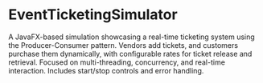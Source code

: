 # EventTicketingSimulator
A JavaFX-based simulation showcasing a real-time ticketing system using the Producer-Consumer pattern. Vendors add tickets, and customers purchase them dynamically, with configurable rates for ticket release and retrieval. Focused on multi-threading, concurrency, and real-time interaction. Includes start/stop controls and error handling.
